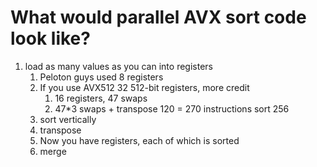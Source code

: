 # What would parallel AVX sort code look like?

1. load as many values as you can into registers
   1. Peloton guys used 8 registers
   2. If you use AVX512 32 512-bit registers, more credit
      1. 16 registers, 47 swaps
      2. 47*3 swaps + transpose 120 = 270 instructions sort 256
   3. sort vertically
   4. transpose
   5. Now you have registers, each of which is sorted
   6. merge